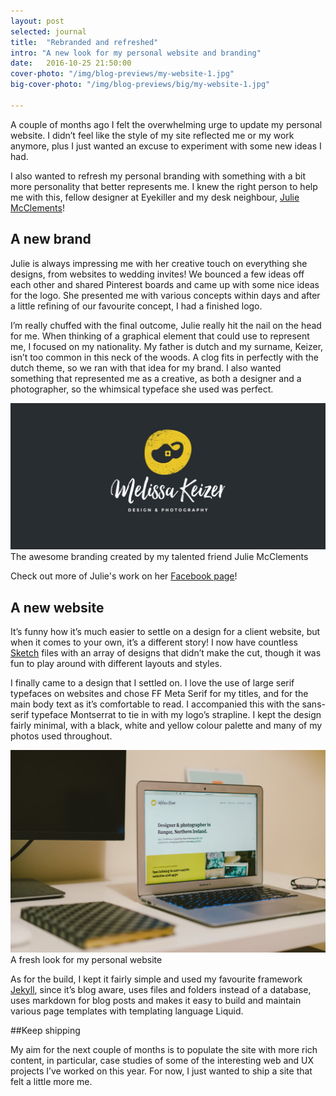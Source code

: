 ```yaml
---
layout: post
selected: journal
title:  "Rebranded and refreshed"
intro: "A new look for my personal website and branding"
date:   2016-10-25 21:50:00
cover-photo: "/img/blog-previews/my-website-1.jpg"
big-cover-photo: "/img/blog-previews/big/my-website-1.jpg"

---
```



A couple of months ago I felt the overwhelming urge to update my personal website. I didn’t feel like the style of my site reflected me or my work anymore, plus I just wanted an excuse to experiment with some new ideas I had.

I also wanted to refresh my personal branding with something with a bit more personality that better represents me. I knew the right person to help me with this, fellow designer at Eyekiller and my desk neighbour, [Julie McClements](https://twitter.com/juleco)!

## A new brand

Julie is always impressing me with her creative touch on everything she designs, from websites to wedding invites! We bounced a few ideas off each other and shared Pinterest boards and came up with some nice ideas for the logo. She presented me with various concepts within days and after a little refining of our favourite concept, I had a finished logo.

I’m really chuffed with the final outcome, Julie really hit the nail on the head for me. When thinking of a graphical element that could use to represent me, I focused on my nationality. My father is dutch and my surname, Keizer, isn’t too common in this neck of the woods. A clog fits in perfectly with the dutch theme, so we ran with that idea for my brand. I also wanted something that represented me as a creative, as both a designer and a photographer, so the whimsical typeface she used was perfect.


<div class="article__image article__image--with-caption" >
  <img src="/img/blog/melissa-keizer-branding-2.jpg" alt="My new branding" />
  <span class="caption">The awesome branding created by my talented friend Julie McClements</span>
</div>


Check out more of Julie's work on her [Facebook page](https://www.facebook.com/julecodesign/)!

## A new website

It’s funny how it’s much easier to settle on a design for a client website, but when it comes to your own, it’s a different story! I now have countless [Sketch](https://www.sketchapp.com/) files with an array of designs that didn’t make the cut, though it was fun to play around with different layouts and styles.

I finally came to a design that I settled on. I love the use of large serif typefaces on websites and chose FF Meta Serif for my titles, and for the main body text as it’s comfortable to read. I accompanied this with the sans-serif typeface Montserrat to tie in with my logo’s strapline. I kept the design fairly minimal, with a black, white and yellow colour palette and many of my photos used throughout.

<div class="article__image article__image--with-caption" >
  <img src="/img/blog/my-website-2.jpg" alt="My new website" />
  <span class="caption">A fresh look for my personal website</span>
</div>

As for the build, I kept it fairly simple and used my favourite framework [Jekyll](http://jekyllrb.com/), since it’s blog aware, uses files and folders instead of a database, uses markdown for blog posts and makes it easy to build and maintain various page templates with templating language Liquid.

##Keep shipping

My aim for the next couple of months is to populate the site with more rich content, in particular, case studies of some of the interesting web and UX projects I’ve worked on this year. For now, I just wanted to ship a site that felt a little more me.




